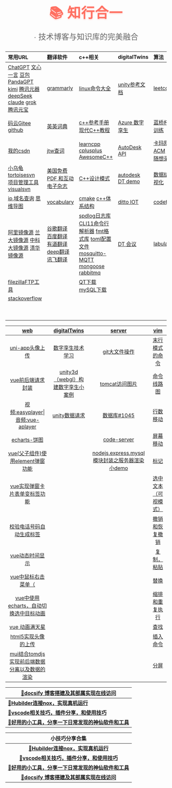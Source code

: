 <!-- 主标题 -->

<span style="
  font-size: 42px;
  font-weight: 800;
  color: #FF6F61;
  text-align: center;
  display: block;
  margin: 20px 0 10px;
  text-shadow: 0 2px 4px rgba(255,111,97,0.3);
  letter-spacing: 1.5px;">
  📚 知行合一
</span>

<!-- 副标题 -->

<span style="
  font-size: 24px;
  color: #666;
  text-align: center;
  display: block;
  margin-bottom: 30px;
  font-family: '微软雅黑', sans-serif;">
  · 技术博客与知识库的完美融合
</span>

| 常用URL                                                                                                                                                                                                                                                                                                                                                                                                              | 翻译软件                                                                                                                                                                                                                    | c++相关                                                                                                                                                                                                                                                                                                                                        | digitalTwins                                                                                  | 算法                                                                                   | web                                                                                                                                                                                                                                                                                  | work                                                                      |
|:------------------------------------------------------------------------------------------------------------------------------------------------------------------------------------------------------------------------------------------------------------------------------------------------------------------------------------------------------------------------------------------------------------------ |:----------------------------------------------------------------------------------------------------------------------------------------------------------------------------------------------------------------------- |:-------------------------------------------------------------------------------------------------------------------------------------------------------------------------------------------------------------------------------------------------------------------------------------------------------------------------------------------- |:--------------------------------------------------------------------------------------------- |:------------------------------------------------------------------------------------ |:------------------------------------------------------------------------------------------------------------------------------------------------------------------------------------------------------------------------------------------------------------------------------------ | ------------------------------------------------------------------------- |
| [ChatGPT](https://chat.openai.com/)         [文心一言](https://yiyan.baidu.com/)         [豆包](https://www.doubao.com/)        [PandaGPT ](https://panda-gpt.github.io/)        [kimi](https://kimi.moonshot.cn/)       [腾讯元器](https://yuanqi.tencent.com/)   [deepSeek](https://chat.deepseek.com/)     [claude](https://claude.ai/new)  [grok](https://grok.com/) [腾讯元宝](https://yuanbao.tencent.com/chat/naQivTmsDa) | [grammarly](https://www.grammarly.com/)                                                                                                                                                                                 | [linux命令大全](https://www.linuxcool.com/)                                                                                                                                                                                                                                                                                                      | [unity参考文档](https://docs.unity.cn/cn/current/Manual/index.html)                               | [leetcode](https://leetcode.cn/)                                                     | [npm官网](https://www.npmjs.com/)  [node官网](https://nodejs.org/zh-cn)                                                                                                                                                                                                                  | [web面试](/study/web/web_interview/)                                        |
| [码云Gitee](https://gitee.com/)      [github](https://github.com/)                                                                                                                                                                                                                                                                                                                                                   | [英英词典](https://www.dictionary.com/browse/name#)                                                                                                                                                                         | [c++参考手册](https://zh.cppreference.com/w/%E9%A6%96%E9%A1%B5)   [现代C++教程](https://changkun.de/modern-cpp/zh-cn/02-usability/#nullptr)                                                                                                                                                                                                          | [Azure 数字孪生](https://learn.microsoft.com/zh-cn/azure/digital-twins/overview)                  | [蓝桥杯算法训练](https://www.dotcpp.com/oj/status.php?user=zjxweb)                          | [TypeScript](https://www.tslang.cn/docs/handbook/typescript-in-5-minutes.html)  [ES6](https://es6.ruanyifeng.com/)                                                                                                                                                                   | [小林coding后端](https://xiaolincoding.com/)                                  |
| [我的csdn](https://mp.csdn.net/mp_blog/manage/article)                                                                                                                                                                                                                                                                                                                                                               | [jtw查词](http://www.just-the-word.com/)                                                                                                                                                                                  | [learncpp](https://www.learncpp.com/)   [cplusplus](https://cplusplus.com/)  [AwesomeC++](https://cpp.libhunt.com/)                                                                                                                                                                                                                          | [AutoDesk API](https://aps.autodesk.com/en/docs/model-derivative/v2/developers_guide/basics/) | [卡玛网 ACM](https://kamacoder.com/loginpage.php)  [代码随想录](https://programmercarl.com/) | [vue2](https://v2.cn.vuejs.org/)   [vue3](https://cn.vuejs.org/guide/introduction.html)  [Angular](https://angular.io/)  [recat](https://react.docschina.org/)                                                                                                                       | [牛客](https://www.nowcoder.com/)                                           |
| [小乌龟tortoisesvn](https://www.tortoisesvn.net/downloads.zh.html)  <br />[项目管理工具visualsvn](https://www.visualsvn.com/server/download/)                                                                                                                                                                                                                                                                               | [美国免费 PDF 和互动电子杂志](https://magazinelib.com/usa2/page/2/)                                                                                                                                                                | [C++设计模式](https://refactoringguru.cn/design-patterns)                                                                                                                                                                                                                                                                                        | [autodesk DT demo](https://forge-digital-twin.autodesk.io/)                                   | [数据结构可视化](https://visualgo.net/zh)                                                   | [vue脚手架CLI](https://cli.vuejs.org/zh/guide/)                                                                                                                                                                                                                                         | [java面试](https://javaguide.cn/database/mongodb/mongodb-questions-02.html) |
| [ip,域名查询](https://sites.ipaddress.com/raw.githubusercontent.com/)     [思维导图](https://www.processon.com/login)                                                                                                                                                                                                                                                                                                      | [vocabulary](https://www.vocabulary.com/)                                                                                                                                                                               | [cmake](https://cmake.org/)  [c++体系结构](https://stibel.icu/md/guide/c++-overview.html)                                                                                                                                                                                                                                                        | [ditto  IOT](https://github.com/eclipse-ditto/ditto)                                          | [codeforces](https://codeforces.com/)                                                | [Element-ui](https://element.eleme.cn/#/zh-CN)  [layui](https://layui.dev/)                                                                                                                                                                                                          | [爱编程的大丙](https://subingwen.cn/)                                           |
| [阿里镜像源](https://developer.aliyun.com/mirror/)  [兰大镜像源](http://mirror.lzu.edu.cn/)    [中科大镜像源](https://mirrors.ustc.edu.cn/)  [清华镜像源](https://mirrors4.tuna.tsinghua.edu.cn/help/anaconda/)                                                                                                                                                                                                                         | [谷歌翻译](https://translate.google.com/)  [百度翻译](https://fanyi.baidu.com/#en/zh/steer)   [有道翻译](https://fanyi.youdao.com/indexLLM.html#/)  [deep翻译](https://www.deepl.com/translator)   [讯飞翻译](https://fanyi.iflyrec.com/) | [spdlog日志库](https://github.com/gabime/spdlog)  [CLI11命令行解析器](https://github.com/CLIUtils/CLI11)   [fmt格式库](https://fmt.dev/latest/index.html)     [toml配置文件](https://toml.io/cn/)       [mosquitto-MQTT](https://mosquitto.org/)  [mongoose](https://mongoose.ws/)   [rabbitmq](https://www.rabbitmq.com/tutorials/tutorial-one-python.html) | [DT 会议](https://digitaltwin1.org/)                                                            | [labuladong](https://labuladong.online/algo)                                         | [NutUI-移动端](https://nutui.jd.com/#/)   [AntDesignMobile](https://mobile.ant.design/zh/guide/quick-start/)   [vant移动端](https://vant-contrib.gitee.io/vant/#/zh-CN/)  [uviewui](https://www.uviewui.com/)    [flutter](https://flutter.dev/)   [uni-app](https://zh.uniapp.dcloud.io/) |                                                                           |
| [filezillaFTP工具](https://filezilla-project.org/download.php?type=client)                                                                                                                                                                                                                                                                                                                                           |                                                                                                                                                                                                                         | [QT下载](https://download.qt.io/)   [mySQL下载](https://downloads.mysql.com/archives/community/)                                                                                                                                                                                                                                                 |                                                                                               |                                                                                      | [less](https://lesscss.org/)   [sass](https://www.sass.hk/guide/)  [动画 CSS](https://animate.style/)                                                                                                                                                                                  |                                                                           |
| [stackoverflow](https://stackoverflow.com/)                                                                                                                                                                                                                                                                                                                                                                        |                                                                                                                                                                                                                         |                                                                                                                                                                                                                                                                                                                                              |                                                                                               |                                                                                      | [Three.js](https://threejs.org/)   [WEBGL](https://webglfundamentals.org/webgl/lessons/zh_cn/)                                                                                                                                                                                       |                                                                           |
|                                                                                                                                                                                                                                                                                                                                                                                                                    |                                                                                                                                                                                                                         |                                                                                                                                                                                                                                                                                                                                              |                                                                                               |                                                                                      | [日期momentjs](http://momentjs.cn/)  [CDN外链库](https://cdnjs.com/)                                                                                                                                                                                                                      |                                                                           |

| [web](techBlog/web/)                                                                           | [digitalTwins](techBlog/digitalTwins/)                                             | [server](techBlog/server/)                                                                     | [vim](techBlog/vim/)                      |
|:----------------------------------------------------------------------------------------------:|:----------------------------------------------------------------------------------:|:----------------------------------------------------------------------------------------------:|:-----------------------------------------:|
| [uni-app头像上传](techBlog/web/?id=一-uni-app头像上传（完善个人信息功能），后端nodejsmysql)                          | [数字孪生技术学习](techBlog/digitalTwins/?id=数字孪生技术学习)                                     | [git大文件操作](techBlog/server/?id=一git的基本操作，大文件上传（码云和github）和出现error处理)                           | [末行模式的命令](techBlog/vim/?id=末行模式的命令)       |
| [vue前后端请求封装](techBlog/web/?id=二vue前后端分离项目各种请求封装应用)                                             | [unity3d（webgl）构建数字孪生小案例](techBlog/digitalTwins/?id=unity3d（webgl）构建数字孪生小案例)       | [tomcat访问图片](techBlog/server/?id=二怎么访问云服务器上的图片)                                                | [命令线路图](techBlog/vim/?id=命令线路图)           |
| [视频:easyplayer\|音频:vue-aplayer](techBlog/web/?id=三web视频播放组件（easyplayer）和音频组件播放封装（vue-aplayer）) | [unity数据请求](techBlog/digitalTwins/?id=unity-3d与服务器以及数据库进行数据交互！！！（unitywebrequest）) | [数据库#1045](techBlog/server/?id=三-1045-无法登录-mysql-服务器)                                          | [行数移动](techBlog/vim/?id=行数移动)             |
| [echarts-饼图](techBlog/web/?id=四echarts-饼图)                                                     |                                                                                    | [code-server](techBlog/server/?id=四code-server详细安装)                                            | [屏幕移动](techBlog/vim/?id=屏幕移动)             |
| [vue(父子组件)使用element弹窗功能](techBlog/web/?id=五-vue（父子组件）使用element弹窗功能)                            |                                                                                    | [nodejs,express,mysql模块封装之服务器渲染小demo](techBlog/server/?id=五-nodejsexpressmysql模块封装之服务器渲染小demo) | [标记](techBlog/vim/?id=标记)                 |
| [vue实现弹窗卡片表单变标签功能](techBlog/web/?id=六vue实现弹窗卡片表单变标签功能)                                         |                                                                                    |                                                                                                | [选中文本（可视模式）](techBlog/vim/?id=选中文本（可视模式）) |
| [校验电话号码自动生成标签](techBlog/web/?id=九-校验电话号码自动生成标签（包含多个粘体复制生成标签）)                                  |                                                                                    |                                                                                                | [撤销和恢复撤销](techBlog/vim/?id=撤销和回复撤销)       |
| [vue动态时间显示](techBlog/web/?id=十vue动态时间显示)                                                       |                                                                                    |                                                                                                | [复制，粘贴](techBlog/vim/?id=复制，粘贴)           |
| [vue中鼠标右击菜单（](techBlog/web/?id=十一-vue中鼠标右击菜单（rightmenu），以及回调处理)                                |                                                                                    |                                                                                                | [替换](techBlog/vim/?id=替换)                 |
| [vue中使用echarts，自动切换选中目标动画](techBlog/web/?id=十二vue中使用echarts，自动切换选中目标动画)                        |                                                                                    |                                                                                                | [缩排和重复执行](techBlog/vim/?id=缩排和重复执行)       |
| [vue 动画满天星](techBlog/web/?id=十三vue项目中particles的使用，来实现屏幕飘浮小星星动画（满天星）)                           |                                                                                    |                                                                                                | [查找](techBlog/vim/?id=查找)                 |
| [html5实现头像的上传](techBlog/web/?id=十五html5实现头像的上传)                                                |                                                                                    |                                                                                                | [插入命令](techBlog/vim/?id=插入命令)             |
| [mui结合tomdjs实现前后端数据分离以及数据的渲染](techBlog/web/?id=十六mui结合tomdjs实现前后端数据分离以及数据的渲染)                  |                                                                                    |                                                                                                | [分屏](techBlog/vim/?id=分屏命令)               |

| [📁docsify 博客搭建及其部属实现在线访问](/tips/docsify/)                               |
| ------------------------------------------------------------------------ |
| [📁**Hubilder连接nox，实现真机运行**](/tips/noxHubilder/)                         |
| [📁**vscode相关技巧，插件分享，和使用技巧**](/tips/vsCodeTools/)                        |
| [📁**好用的小工具，分享一下日常发现的神仙软件和工具**](http://localhost:3000/#/tips/goodTools/) |

<color-tool></color-tool>

| 小技巧分享合集                                                                  |
|:------------------------------------------------------------------------:|
| [📁**Hubilder连接nox，实现真机运行**](/tips/noxHubilder/)                         |
| [📁**vscode相关技巧，插件分享，和使用技巧**](/tips/vsCodeTools/)                        |
| [📁**好用的小工具，分享一下日常发现的神仙软件和工具**](http://localhost:3000/#/tips/goodTools/) |
| [📁**docsify 博客搭建及其部属实现在线访问**](/tips/docsify/)                           |